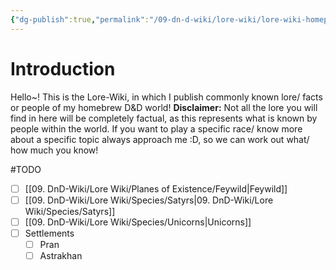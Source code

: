 ```yaml
---
{"dg-publish":true,"permalink":"/09-dn-d-wiki/lore-wiki/lore-wiki-homepage/"}
---
```


# Introduction
Hello~!
This is the Lore-Wiki, in which I publish commonly known lore/ facts or people of my homebrew D&D world! 
**Disclaimer:** 
Not all the lore you will find in here will be completely factual, as this represents what is known by people within the world. If you want to play a specific race/ know more about a specific topic always approach me :D, so we can work out what/ how much you know!

#TODO 
- [ ] [[09. DnD-Wiki/Lore Wiki/Planes of Existence/Feywild\|Feywild]]
- [ ] [[09. DnD-Wiki/Lore Wiki/Species/Satyrs\|09. DnD-Wiki/Lore Wiki/Species/Satyrs]]
- [ ] [[09. DnD-Wiki/Lore Wiki/Species/Unicorns\|Unicorns]]
- [ ] Settlements 
	- [ ] Pran
	- [ ] Astrakhan